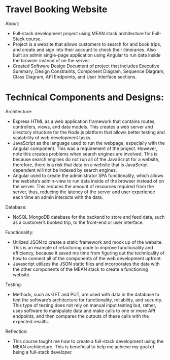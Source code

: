 # Travel Booking Website
About: 
- Full-stack development project using MEAN stack architecture for Full-Stack course.
- Project is a website that allows customers to search for and book trips, and create and sign into their account to check their itineraries. Also built an admin single-page application using Angular to run data inside the browser instead of on the server.
- Created Software Design Document of project that includes Executive Summary, Design Constraints, Component Diagram, Sequence Diagram, Class Diagram, API Endpoints, and User Interface sections.

# Technical Components and Designs:

Architecture:
- Express HTML as a web application framework that contains routes, controllers, views, and data models. This creates a web server and directory structure for the Node.js platform that allows better testing and scalability of web development tasks.
- JavaScript as the language used to run the webpage, especially with the Angular component. This was a requirement of the project. However, note this creates problems when search engines are involved. This is because search engines do not run all of the JavaScript for a website, therefore, there is a risk that data on a website that is JavaScript dependent will not be indexed by search engines.
- Angular used to create the administrator SPA functionality, which allows the website’s admin-view to run data inside of the browser instead of on the server. This reduces the amount of resources required from the server, thus, reducing the latency of the server and user experience each time an admin interacts with the data. 

Database: 
- NoSQL MongoDB database for the backend to store and feed data, such as a customer’s booked trip, to the front-end or user interface.

Functionality:
- Utilized JSON to create a static framework and mock up of the website. This is an example of refactoring code to improve functionality and efficiency, because it saved me time from figuring out the technicality of how to connect all of the components of the web development upfront.
- Javascript utilizes the JSON static files and incorporates the data with the other components of the MEAN stack to create a functioning website. 

Testing:
- Methods, such as GET and PUT, are used with data in the database to test the software’s architecture for functionality, reliability, and security. This type of testing does not rely on manual input testing but, rather, uses software to manipulate data and make calls to one or more API endpoints, and then compares the outputs of these calls with the expected results. 

Reflection:
- This course taught me how to create a full-stack development using the MEAN architecture. This is beneficial to help me achieve my goal of being a full-stack developer.
